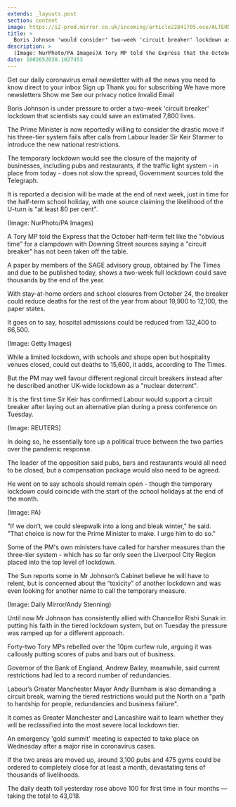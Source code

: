 ```yaml
--- 
extends: _layouts.post 
section: content 
image: https://i2-prod.mirror.co.uk/incoming/article22841705.ece/ALTERNATES/s1200/0_Cabinet-Meeting-In-London.jpg 
title: > 
  Boris Johnson 'would consider' two-week 'circuit breaker' lockdown as pressure grows 
description: > 
  (Image: NurPhoto/PA Images)A Tory MP told the Express that the October half-term felt like the "obvious time" for a clampdown with Downing Street sources saying a "circuit breaker" has not been taken off the table.But the PM may well favour different regional circuit breakers instead after he described another UK-wide lockdown as a "nuclear deterrent".It is the first time Sir Keir has confirmed Labour would support a circuit breaker after laying out an alternative plan during a press conference on Tuesday.He went on to say schools should remain open - though the temporary lockdown could coincide with the start of the school holidays at the end of the month.(Image: Daily Mirror/Andy Stenning)Until now Mr Johnson has consistently allied with Chancellor Rishi Sunak in putting his faith in the tiered lockdown system, but on Tuesday the pressure was ramped up for a different approach. 
date: 1602652038.1027453 
--- 
```

Get our daily coronavirus email newsletter with all the news you need to know direct to your inbox Sign up Thank you for subscribing We have more newsletters Show me See our privacy notice Invalid Email

Boris Johnson is under pressure to order a two-week 'circuit breaker' lockdown that scientists say could save an estimated 7,800 lives.

The Prime Minister is now reportedly willing to consider the drastic move if his three-tier system fails after calls from Labour leader Sir Keir Starmer to introduce the new national restrictions.

The temporary lockdown would see the closure of the majority of businesses, including pubs and restaurants, if the traffic light system - in place from today - does not slow the spread, Government sources told the Telegraph.

It is reported a decision will be made at the end of next week, just in time for the half-term school holiday, with one source claiming the likelihood of the U-turn is "at least 80 per cent".

(Image: NurPhoto/PA Images)

A Tory MP told the Express that the October half-term felt like the "obvious time" for a clampdown with Downing Street sources saying a "circuit breaker" has not been taken off the table.

A paper by members of the SAGE advisory group, obtained by The Times and due to be published today, shows a two-week full lockdown could save thousands by the end of the year.

With stay-at-home orders and school closures from October 24, the breaker could reduce deaths for the rest of the year from about 19,900 to 12,100, the paper states.

It goes on to say, hospital admissions could be reduced from 132,400 to 66,500.

(Image: Getty Images)

While a limited lockdown, with schools and shops open but hospitality venues closed, could cut deaths to 15,600, it adds, according to The Times.

But the PM may well favour different regional circuit breakers instead after he described another UK-wide lockdown as a "nuclear deterrent".

It is the first time Sir Keir has confirmed Labour would support a circuit breaker after laying out an alternative plan during a press conference on Tuesday.

(Image: REUTERS)

In doing so, he essentially tore up a political truce between the two parties over the pandemic response.

The leader of the opposition said pubs, bars and restaurants would all need to be closed, but a compensation package would also need to be agreed.

He went on to say schools should remain open - though the temporary lockdown could coincide with the start of the school holidays at the end of the month.

(Image: PA)

"If we don’t, we could sleepwalk into a long and bleak winter," he said. "That choice is now for the Prime Minister to make. I urge him to do so."

Some of the PM's own ministers have called for harsher measures than the three-tier system - which has so far only seen the Liverpool City Region placed into the top level of lockdown.

The Sun reports some in Mr Johnson’s Cabinet believe he will have to relent, but is concerned about the “toxicity” of another lockdown and was even looking for another name to call the temporary measure.

(Image: Daily Mirror/Andy Stenning)

Until now Mr Johnson has consistently allied with Chancellor Rishi Sunak in putting his faith in the tiered lockdown system, but on Tuesday the pressure was ramped up for a different approach.

Forty-two Tory MPs rebelled over the 10pm curfew rule, arguing it was callously putting scores of pubs and bars out of business.

Governor of the Bank of England, Andrew Bailey, meanwhile, said current restrictions had led to a record number of redundancies.

Labour’s Greater Manchester Mayor Andy Burnham is also demanding a circuit break, warning the tiered restrictions would put the North on a "path to hardship for people, redundancies and business failure".

It comes as Greater Manchester and Lancashire wait to learn whether they will be reclassified into the most severe local lockdown tier.

An emergency 'gold summit' meeting is expected to take place on Wednesday after a major rise in coronavirus cases.

If the two areas are moved up, around 3,100 pubs and 475 gyms could be ordered to completely close for at least a month, devastating tens of thousands of livelihoods.

The daily death toll yesterday rose above 100 for first time in four months — taking the total to 43,018.